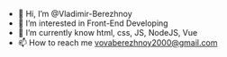 - 👋 Hi, I’m @Vladimir-Berezhnoy
- 👀 I’m interested in Front-End Developing
- 🌱 I’m currently know html, css, JS, NodeJS, Vue 
- 📫 How to reach me vovaberezhnoy2000@gmail.com
